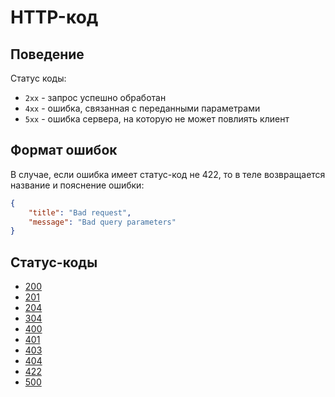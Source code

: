 HTTP-код
===

## Поведение

Статус коды:

* `2xx` - запрос успешно обработан
* `4xx` - ошибка, связанная с переданными параметрами
* `5xx` - ошибка сервера, на которую не может повлиять клиент

## Формат ошибок

В случае, если ошибка имеет статус-код не 422, то в теле возвращается название и пояснение ошибки:

```json
{
    "title": "Bad request",
    "message": "Bad query parameters"
}
```

## Статус-коды

* [200](http-code/200.md)
* [201](http-code/201.md)
* [204](http-code/204.md)
* [304](http-code/304.md)
* [400](http-code/400.md)
* [401](http-code/401.md)
* [403](http-code/403.md)
* [404](http-code/404.md)
* [422](http-code/422.md)
* [500](http-code/500.md)
